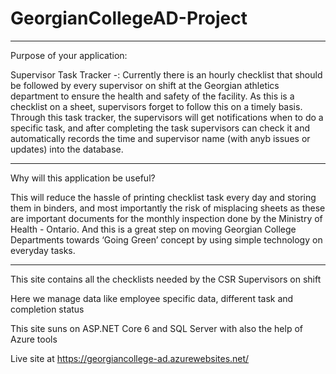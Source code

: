 # GeorgianCollegeAD-Project

-------------------------------------------------------------------------------------------------------------------------------------------------------------------------

Purpose of your application: 

Supervisor Task Tracker -: Currently there is an hourly checklist that should be followed by every supervisor on shift at the Georgian athletics department to ensure the health and safety of the facility. As this is a checklist on a sheet, supervisors forget to follow this on a timely basis. Through this task tracker, the supervisors will get notifications when to do a specific task, and after completing the task supervisors can check it and automatically records the time and supervisor name (with anyb issues or updates) into the database. 

-------------------------------------------------------------------------------------------------------------------------------------------------------------------------
Why will this application be useful?  
 
This will reduce the hassle of printing checklist task every day and storing them in binders, and most importantly the risk of misplacing sheets as these are important documents for the monthly inspection done by the Ministry of Health - Ontario. And this is a great step on moving Georgian College Departments towards ‘Going Green’ concept by using simple technology on everyday tasks. 

-------------------------------------------------------------------------------------------------------------------------------------------------------------------------
 
This site contains all the checklists needed by the CSR Supervisors on shift

Here we manage data like employee specific data, different task and completion status

This site suns on ASP.NET Core 6 and SQL Server with also the help of Azure tools

Live site at https://georgiancollege-ad.azurewebsites.net/
